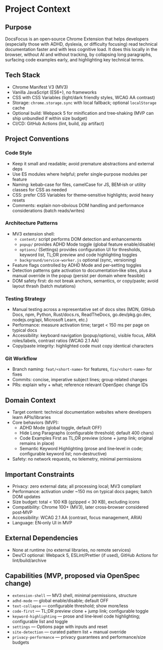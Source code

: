 # Project Context

## Purpose
DocsFocus is an open‑source Chrome Extension that helps developers (especially those with ADHD, dyslexia, or difficulty focusing) read technical documentation faster and with less cognitive load. It does this locally in the browser, without AI and without tracking, by collapsing long paragraphs, surfacing code examples early, and highlighting key technical terms.

## Tech Stack
- Chrome Manifest V3 (MV3)
- Vanilla JavaScript (ES6+), no frameworks
- CSS with CSS Variables (light/dark friendly styles, WCAG AA contrast)
- Storage: `chrome.storage.sync` with local fallback; optional `localStorage` cache
- Optional build: Webpack 5 for minification and tree‑shaking (MVP can ship unbundled if within size budget)
- CI/CD: GitHub Actions (lint, build, zip artifact)

## Project Conventions

### Code Style
- Keep it small and readable; avoid premature abstractions and external deps
- Use ES modules where helpful; prefer single‑purpose modules per feature
- Naming: kebab‑case for files, camelCase for JS, BEM‑ish or utility classes for CSS as needed
- CSS: prefer CSS Variables for theme‑sensitive highlights; avoid heavy resets
- Comments: explain non‑obvious DOM handling and performance considerations (batch reads/writes)

### Architecture Patterns
- MV3 extension shell:
  - `content/` script performs DOM detection and enhancements
  - `popup/` provides ADHD Mode toggle (global feature enable/disable)
  - `options/` (Settings) provides configuration UI for thresholds, keyword list, TL;DR preview and code highlighting toggles
  - `background/service-worker.js` optional (sync, versioning)
- Feature flags controlled by ADHD Mode and per‑setting toggles
- Detection patterns gate activation to documentation‑like sites, plus a manual override in the popup (persist per domain where feasible)
- DOM safety first: do not break anchors, semantics, or copy/paste; avoid layout thrash (batch mutations)

### Testing Strategy
- Manual testing across a representative set of docs sites (MDN, GitHub Docs, npm, Python, Rust/docs.rs, ReadTheDocs, go.dev/pkg.go.dev, nodejs.org/api, Microsoft Learn, etc.)
- Performance: measure activation time; target < 150 ms per page on typical docs
- Accessibility: keyboard navigation (popup/options), visible focus, ARIA roles/labels, contrast ratios (WCAG 2.1 AA)
- Copy/paste integrity: highlighted code must copy identical characters

### Git Workflow
- Branch naming: `feat/<short-name>` for features, `fix/<short-name>` for fixes
- Commits: concise, imperative subject lines; group related changes
- PRs: explain why + what; reference relevant OpenSpec change IDs

## Domain Context
- Target content: technical documentation websites where developers learn APIs/libraries
- Core behaviors (MVP):
  - ADHD Mode (global toggle, default OFF)
  - Hide Long Paragraphs (configurable threshold; default 400 chars)
  - Code Examples First as TL;DR preview (clone + jump link; original remains in place)
  - Semantic Keyword Highlighting (prose and line‑level in code; configurable keyword list; non‑destructive)
- Safety: no network requests, no telemetry, minimal permissions

## Important Constraints
- Privacy: zero external data; all processing local; MV3 compliant
- Performance: activation under ~150 ms on typical docs pages; batch DOM updates
- Size budget: total < 100 KB (gzipped < 30 KB), excluding icons
- Compatibility: Chrome 100+ (MV3), later cross‑browser considered post‑MVP
- Accessibility: WCAG 2.1 AA (contrast, focus management, ARIA)
- Language: EN‑only UI in MVP

## External Dependencies
- None at runtime (no external libraries, no remote services)
- Dev/CI optional: Webpack 5, ESLint/Prettier (if used), GitHub Actions for lint/build/archive

## Capabilities (MVP, proposed via OpenSpec change)
- `extension-shell` — MV3 shell, minimal permissions, structure
- `adhd-mode` — global enable/disable; default OFF
- `text-collapse` — configurable threshold; show more/less
- `code-first` — TL;DR preview clone + jump link; configurable toggle
- `keyword-highlighting` — prose and line‑level code highlighting; configurable list and toggle
- `settings` — Options page with inputs and reset
- `site-detection` — curated pattern list + manual override
- `privacy-performance` — privacy guarantees and performance/size budgets
